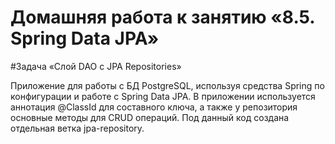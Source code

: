 # Домашняя работа к занятию «8.5. Spring Data JPA»

#Задача «Слой DAO c JPA Repositories»

Приложение для работы с БД PostgreSQL, используя средства Spring по конфигурации и работе с Spring Data JPA.
В приложении используется аннотация @ClassId для составного ключа, а также у репозитория основные методы для CRUD операций.
Под данный код создана отдельная ветка jpa-repository.